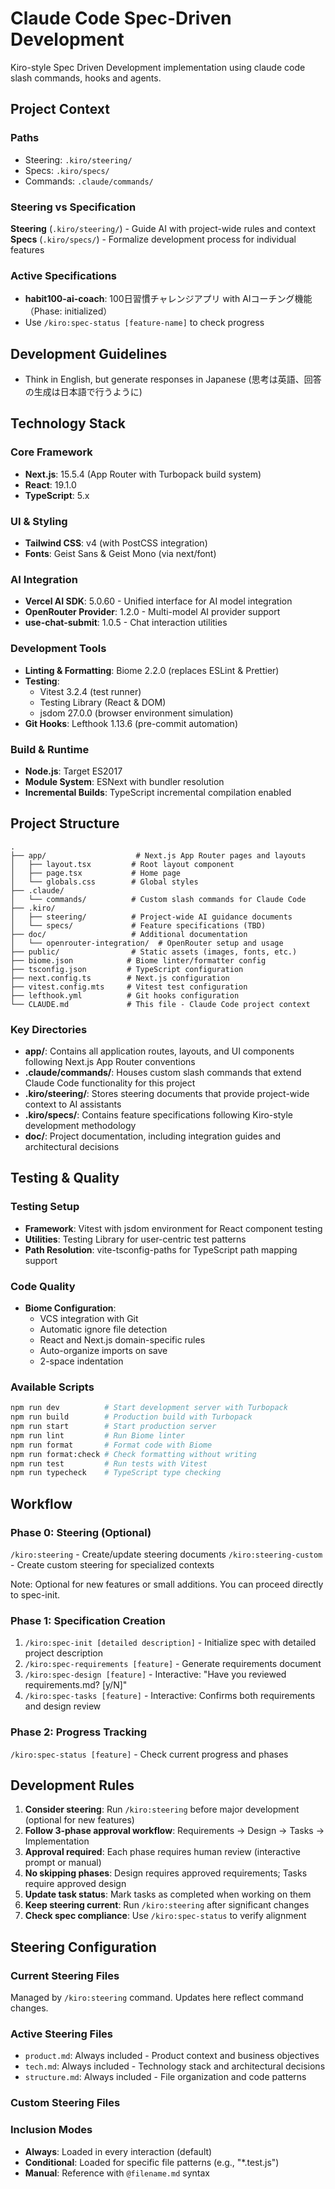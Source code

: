 # Claude Code Spec-Driven Development

Kiro-style Spec Driven Development implementation using claude code slash commands, hooks and agents.

## Project Context

### Paths
- Steering: `.kiro/steering/`
- Specs: `.kiro/specs/`
- Commands: `.claude/commands/`

### Steering vs Specification

**Steering** (`.kiro/steering/`) - Guide AI with project-wide rules and context
**Specs** (`.kiro/specs/`) - Formalize development process for individual features

### Active Specifications
- **habit100-ai-coach**: 100日習慣チャレンジアプリ with AIコーチング機能（Phase: initialized）
- Use `/kiro:spec-status [feature-name]` to check progress

## Development Guidelines
- Think in English, but generate responses in Japanese (思考は英語、回答の生成は日本語で行うように)

## Technology Stack

### Core Framework
- **Next.js**: 15.5.4 (App Router with Turbopack build system)
- **React**: 19.1.0
- **TypeScript**: 5.x

### UI & Styling
- **Tailwind CSS**: v4 (with PostCSS integration)
- **Fonts**: Geist Sans & Geist Mono (via next/font)

### AI Integration
- **Vercel AI SDK**: 5.0.60 - Unified interface for AI model integration
- **OpenRouter Provider**: 1.2.0 - Multi-model AI provider support
- **use-chat-submit**: 1.0.5 - Chat interaction utilities

### Development Tools
- **Linting & Formatting**: Biome 2.2.0 (replaces ESLint & Prettier)
- **Testing**:
  - Vitest 3.2.4 (test runner)
  - Testing Library (React & DOM)
  - jsdom 27.0.0 (browser environment simulation)
- **Git Hooks**: Lefthook 1.13.6 (pre-commit automation)

### Build & Runtime
- **Node.js**: Target ES2017
- **Module System**: ESNext with bundler resolution
- **Incremental Builds**: TypeScript incremental compilation enabled

## Project Structure

```
.
├── app/                    # Next.js App Router pages and layouts
│   ├── layout.tsx         # Root layout component
│   ├── page.tsx           # Home page
│   └── globals.css        # Global styles
├── .claude/
│   └── commands/          # Custom slash commands for Claude Code
├── .kiro/
│   ├── steering/          # Project-wide AI guidance documents
│   └── specs/             # Feature specifications (TBD)
├── doc/                   # Additional documentation
│   └── openrouter-integration/  # OpenRouter setup and usage
├── public/                # Static assets (images, fonts, etc.)
├── biome.json            # Biome linter/formatter config
├── tsconfig.json         # TypeScript configuration
├── next.config.ts        # Next.js configuration
├── vitest.config.mts     # Vitest test configuration
├── lefthook.yml          # Git hooks configuration
└── CLAUDE.md             # This file - Claude Code project context
```

### Key Directories

- **app/**: Contains all application routes, layouts, and UI components following Next.js App Router conventions
- **.claude/commands/**: Houses custom slash commands that extend Claude Code functionality for this project
- **.kiro/steering/**: Stores steering documents that provide project-wide context to AI assistants
- **.kiro/specs/**: Contains feature specifications following Kiro-style development methodology
- **doc/**: Project documentation, including integration guides and architectural decisions

## Testing & Quality

### Testing Setup
- **Framework**: Vitest with jsdom environment for React component testing
- **Utilities**: Testing Library for user-centric test patterns
- **Path Resolution**: vite-tsconfig-paths for TypeScript path mapping support

### Code Quality
- **Biome Configuration**:
  - VCS integration with Git
  - Automatic ignore file detection
  - React and Next.js domain-specific rules
  - Auto-organize imports on save
  - 2-space indentation

### Available Scripts
```bash
npm run dev          # Start development server with Turbopack
npm run build        # Production build with Turbopack
npm run start        # Start production server
npm run lint         # Run Biome linter
npm run format       # Format code with Biome
npm run format:check # Check formatting without writing
npm run test         # Run tests with Vitest
npm run typecheck    # TypeScript type checking
```

## Workflow

### Phase 0: Steering (Optional)
`/kiro:steering` - Create/update steering documents
`/kiro:steering-custom` - Create custom steering for specialized contexts

Note: Optional for new features or small additions. You can proceed directly to spec-init.

### Phase 1: Specification Creation
1. `/kiro:spec-init [detailed description]` - Initialize spec with detailed project description
2. `/kiro:spec-requirements [feature]` - Generate requirements document
3. `/kiro:spec-design [feature]` - Interactive: "Have you reviewed requirements.md? [y/N]"
4. `/kiro:spec-tasks [feature]` - Interactive: Confirms both requirements and design review

### Phase 2: Progress Tracking
`/kiro:spec-status [feature]` - Check current progress and phases

## Development Rules
1. **Consider steering**: Run `/kiro:steering` before major development (optional for new features)
2. **Follow 3-phase approval workflow**: Requirements → Design → Tasks → Implementation
3. **Approval required**: Each phase requires human review (interactive prompt or manual)
4. **No skipping phases**: Design requires approved requirements; Tasks require approved design
5. **Update task status**: Mark tasks as completed when working on them
6. **Keep steering current**: Run `/kiro:steering` after significant changes
7. **Check spec compliance**: Use `/kiro:spec-status` to verify alignment

## Steering Configuration

### Current Steering Files
Managed by `/kiro:steering` command. Updates here reflect command changes.

### Active Steering Files
- `product.md`: Always included - Product context and business objectives
- `tech.md`: Always included - Technology stack and architectural decisions
- `structure.md`: Always included - File organization and code patterns

### Custom Steering Files
<!-- Added by /kiro:steering-custom command -->
<!-- Format:
- `filename.md`: Mode - Pattern(s) - Description
  Mode: Always|Conditional|Manual
  Pattern: File patterns for Conditional mode
-->

### Inclusion Modes
- **Always**: Loaded in every interaction (default)
- **Conditional**: Loaded for specific file patterns (e.g., "*.test.js")
- **Manual**: Reference with `@filename.md` syntax

